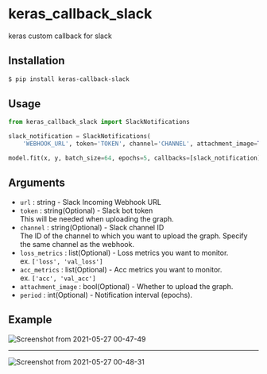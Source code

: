 # keras_callback_slack
keras custom callback for slack

## Installation
```sh
$ pip install keras-callback-slack
```

## Usage
```py
from keras_callback_slack import SlackNotifications

slack_notification = SlackNotifications(
    'WEBHOOK_URL', token='TOKEN', channel='CHANNEL', attachment_image=True)

model.fit(x, y, batch_size=64, epochs=5, callbacks=[slack_notification])
```

## Arguments
- `url` : string - Slack Incoming Webhook URL
- `token` : string(Optional) - Slack bot token  
  This will be needed when uploading the graph.
- `channel` : string(Optional) - Slack channel ID  
  The ID of the channel to which you want to upload the graph. Specify the same channel as the webhook.
- `loss_metrics` : list(Optional) - Loss metrics you want to monitor.  
  ex. `['loss', 'val_loss']`
- `acc_metrics` : list(Optional) - Acc metrics you want to monitor.  
  ex. `['acc', 'val_acc']`
- `attachment_image` : bool(Optional) - Whether to upload the graph.
- `period` : int(Optional) - Notification interval (epochs).

## Example
![Screenshot from 2021-05-27 00-47-49](https://user-images.githubusercontent.com/2043460/119692068-0f81ec00-be86-11eb-92f5-25c824a59414.png)

----

![Screenshot from 2021-05-27 00-48-31](https://user-images.githubusercontent.com/2043460/119692070-10b31900-be86-11eb-9e46-f808a51ceb0d.png)
